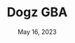 ---
layout: gba
title: "Dogz GBA"
categories:
 - approved
 - gba
 - universal
 - safe
tags:
- animals
- dogz
date: May 16, 2023
edition: us
permalink: /games/dogz-gba/play/details
publisher: Ubisoft
gid: dogz-gba
---